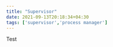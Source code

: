 ```yaml
---
title: "Supervisor"
date: 2021-09-13T20:18:34+04:30
tags: ['supervisor','process manager']
---
```

Test
